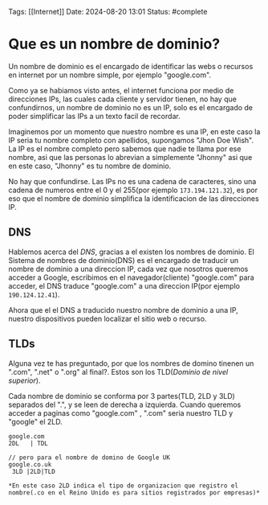 Tags: [[Internet]]
Date: 2024-08-20 13:01
Status: #complete 

# Que es un nombre de dominio?

Un nombre de dominio es el encargado de identificar las webs o recursos en internet por un nombre simple, por ejemplo "google.com".

Como ya se habiamos visto antes, el internet funciona por medio de direcciones IPs, las cuales cada cliente y servidor tienen, no hay que confundirnos, un nombre de dominio no es un IP, solo es el encargado de poder simplificar las IPs a un texto facil de recordar.

Imaginemos por un momento que nuestro nombre es una IP, en este caso la IP seria tu nombre completo con apellidos, supongamos "Jhon Doe Wish". La IP es el nombre completo pero sabemos que nadie te llama por ese nombre, asi que las personas lo abrevian a simplemente "Jhonny" asi que en este caso, "Jhonny" es tu nombre de dominio.

No hay que confundirse. Las IPs no es una cadena de caracteres, sino una cadena de numeros entre el 0 y el 255(por ejemplo `173.194.121.32`), es por eso que el nombre de dominio simplifica la identificacion de las direcciones IP.

## DNS

Hablemos acerca del *DNS*, gracias a el existen los nombres de dominio. El Sistema de nombres de dominio(DNS) es el encargado de traducir un nombre de dominio a una direccion IP, cada vez que nosotros queremos acceder a Google, escribimos en el navegador(cliente) "google.com" para acceder, el DNS traduce "google.com" a una direccion IP(por ejemplo `190.124.12.41`).

Ahora que el el DNS a traducido nuestro nombre de dominio a una IP, nuestro dispositivos pueden localizar el sitio web o recurso.

## TLDs

Alguna vez te has preguntado, por que los nombres de domino tinenen un ".com", ".net" o ".org" al final?. Estos son los TLD(*Dominio de nivel superior*).

Cada nombre de dominio se conforma por 3 partes(TLD, 2LD y 3LD) separados del ".", y se leen de derecha a izquierda. Cuando queremos acceder a paginas como "google.com" , ".com" seria nuestro TLD y "google" el 2LD. 
```
google.com
2DL   | TDL

// pero para el nombre de domino de Google UK
google.co.uk
 3LD |2LD|TLD
 
*En este caso 2LD indica el tipo de organizacion que registro el nombre(.co en el Reino Unido es para sitios registrados por empresas)*
```